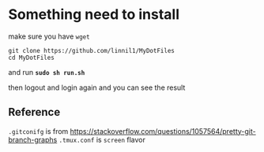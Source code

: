 # Something need to install 

make sure you have `wget`

```
git clone https://github.com/linnil1/MyDotFiles
cd MyDotFiles
```

and run **`sudo sh run.sh`**

then logout and login again and you can see the result

## Reference
`.gitconifg` is from https://stackoverflow.com/questions/1057564/pretty-git-branch-graphs
`.tmux.conf` is `screen` flavor
